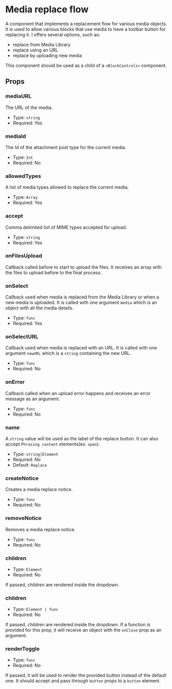 # Media replace flow

A component that implements a replacement flow for various media objects. It is used to allow various blocks that use media to have a toolbar button for replacing it. I offers several options, such as:

-   replace from Media Library
-   replace using an URL
-   replace by uploading new media

This component should be used as a child of a `<BlockControls>` component.

## Props

### mediaURL

The URL of the media.

-   Type: `string`
-   Required: Yes

### mediaId

The Id of the attachment post type for the current media.

-   Type: `Int`
-   Required: No

### allowedTypes

A list of media types allowed to replace the current media.

-   Type: `Array`
-   Required: Yes

### accept

Comma delimited list of MIME types accepted for upload.

-   Type: `string`
-   Required: Yes

### onFilesUpload

Callback called before to start to upload the files. It receives an array with the files to upload before to the final process.

### onSelect

Callback used when media is replaced from the Media Library or when a new media is uploaded. It is called with one argument `media` which is an object with all the media details.

-   Type: `func`
-   Required: Yes

### onSelectURL

Callback used when media is replaced with an URL. It is called with one argument `newURL` which is a `string` containing the new URL.

-   Type: `func`
-   Required: No

### onError

Callback called when an upload error happens and receives an error message as an argument.

-   Type: `func`
-   Required: No

### name

A `string` value will be used as the label of the replace button. It can also accept `Phrasing content` elements(ex. `span`).

-   Type: `string|Element`
-   Required: No
-   Default: `Replace`

### createNotice

Creates a media replace notice.

-   Type: `func`
-   Required: No

### removeNotice

Removes a media replace notice.

-   Type: `func`
-   Required: No

### children

-   Type: `Element`
-   Required: No

If passed, children are rendered inside the dropdown.

### children

-   Type: `Element | func`
-   Required: No

If passed, children are rendered inside the dropdown. If a function is provided for this prop, it will receive an object with the `onClose` prop as an argument.

### renderToggle

-   Type: `func`
-   Required: No

If passed, it will be used to render the provided button instead of the default one. It should accept and pass through `button` props to a `button` element.
